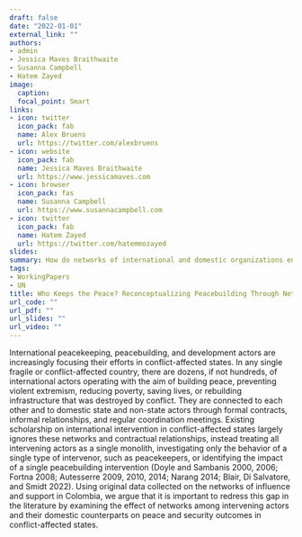 ```yaml
---
draft: false
date: "2022-01-01"
external_link: ""
authors:
- admin
- Jessica Maves Braithwaite
- Susanna Campbell
- Hatem Zayed
image:
  caption: 
  focal_point: Smart
links:
- icon: twitter
  icon_pack: fab
  name: Alex Bruens
  url: https://twitter.com/alexbruens
- icon: website
  icon_pack: fab
  name: Jessica Maves Braithwaite
  url: https://www.jessicamaves.com
- icon: browser
  icon_pack: fas
  name: Susanna Campbell
  url: https://www.susannacampbell.com
- icon: twitter
  icon_pack: fab
  name: Hatem Zayed
  url: https://twitter.com/hatemmozayed
slides:
summary: How do networks of international and domestic organizations engaged in peacebuilding and development initiatives concurrent with UN peace operations affect peace and security outcomes in conflict-affected states?
tags:
- WorkingPapers
- UN
title: Who Keeps the Peace? Reconceptualizing Peacebuilding Through Networks of Influence and Support
url_code: ""
url_pdf: ""
url_slides: ""
url_video: ""
---
```


International peacekeeping, peacebuilding, and development actors are increasingly focusing their efforts in conflict-affected states. In any single fragile or conflict-affected country, there are dozens, if not hundreds, of international actors operating with the aim of building peace, preventing violent extremism, reducing poverty, saving lives, or rebuilding infrastructure that was destroyed by conflict. They are connected to each other and to domestic state and non-state actors through formal contracts, informal relationships, and regular coordination meetings. Existing scholarship on international intervention in conflict-affected states largely ignores these networks and contractual relationships, instead treating all intervening actors as a single monolith, investigating only the behavior of a single type of intervenor, such as peacekeepers, or identifying the impact of a single peacebuilding intervention (Doyle and Sambanis 2000, 2006; Fortna 2008; Autesserre 2009, 2010, 2014; Narang 2014; Blair, Di Salvatore, and Smidt 2022). Using original data collected on the networks of influence and support in Colombia, we argue that it is important to redress this gap in the literature by examining the effect of networks among intervening actors and their domestic counterparts on peace and security outcomes in conflict-affected states. 
